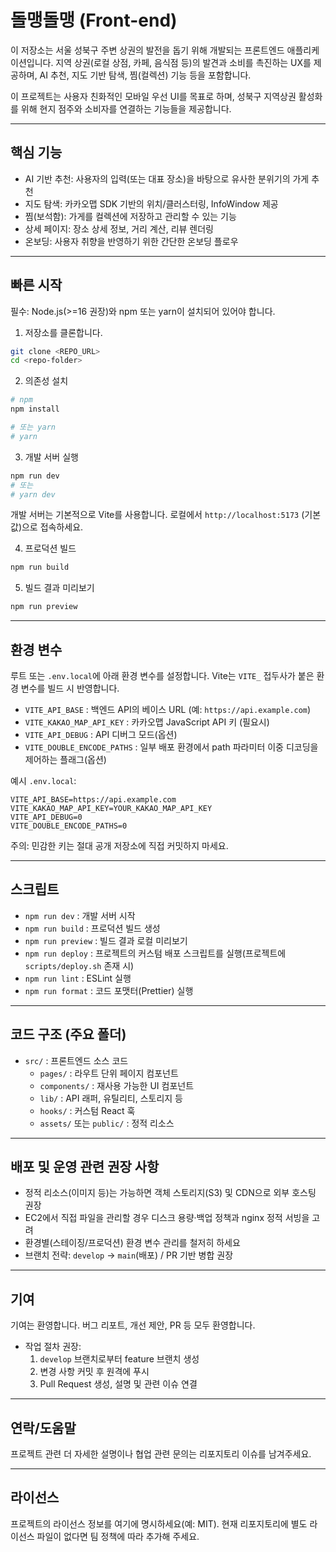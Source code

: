 # 돌맹돌맹 (Front-end)

이 저장소는 서울 성북구 주변 상권의 발전을 돕기 위해 개발되는 프론트엔드 애플리케이션입니다. 지역 상권(로컬 상점, 카페, 음식점 등)의 발견과 소비를 촉진하는 UX를 제공하며, AI 추천, 지도 기반 탐색, 찜(컬렉션) 기능 등을 포함합니다.

이 프로젝트는 사용자 친화적인 모바일 우선 UI를 목표로 하며, 성북구 지역상권 활성화를 위해 현지 점주와 소비자를 연결하는 기능들을 제공합니다.

---

## 핵심 기능

- AI 기반 추천: 사용자의 입력(또는 대표 장소)을 바탕으로 유사한 분위기의 가게 추천
- 지도 탐색: 카카오맵 SDK 기반의 위치/클러스터링, InfoWindow 제공
- 찜(보석함): 가게를 컬렉션에 저장하고 관리할 수 있는 기능
- 상세 페이지: 장소 상세 정보, 거리 계산, 리뷰 렌더링
- 온보딩: 사용자 취향을 반영하기 위한 간단한 온보딩 플로우

---

## 빠른 시작

필수: Node.js(>=16 권장)와 npm 또는 yarn이 설치되어 있어야 합니다.

1. 저장소를 클론합니다.

```bash
git clone <REPO_URL>
cd <repo-folder>
```

2. 의존성 설치

```bash
# npm
npm install

# 또는 yarn
# yarn
```

3. 개발 서버 실행

```bash
npm run dev
# 또는
# yarn dev
```

개발 서버는 기본적으로 Vite를 사용합니다. 로컬에서 `http://localhost:5173` (기본값)으로 접속하세요.

4. 프로덕션 빌드

```bash
npm run build
```

5. 빌드 결과 미리보기

```bash
npm run preview
```

---

## 환경 변수

루트 또는 `.env.local`에 아래 환경 변수를 설정합니다. Vite는 `VITE_` 접두사가 붙은 환경 변수를 빌드 시 반영합니다.

- `VITE_API_BASE` : 백엔드 API의 베이스 URL (예: `https://api.example.com`)
- `VITE_KAKAO_MAP_API_KEY` : 카카오맵 JavaScript API 키 (필요시)
- `VITE_API_DEBUG` : API 디버그 모드(옵션)
- `VITE_DOUBLE_ENCODE_PATHS` : 일부 배포 환경에서 path 파라미터 이중 디코딩을 제어하는 플래그(옵션)

예시 `.env.local`:

```text
VITE_API_BASE=https://api.example.com
VITE_KAKAO_MAP_API_KEY=YOUR_KAKAO_MAP_API_KEY
VITE_API_DEBUG=0
VITE_DOUBLE_ENCODE_PATHS=0
```

주의: 민감한 키는 절대 공개 저장소에 직접 커밋하지 마세요.

---

## 스크립트

- `npm run dev` : 개발 서버 시작
- `npm run build` : 프로덕션 빌드 생성
- `npm run preview` : 빌드 결과 로컬 미리보기
- `npm run deploy` : 프로젝트의 커스텀 배포 스크립트를 실행(프로젝트에 `scripts/deploy.sh` 존재 시)
- `npm run lint` : ESLint 실행
- `npm run format` : 코드 포맷터(Prettier) 실행

---

## 코드 구조 (주요 폴더)

- `src/` : 프론트엔드 소스 코드
  - `pages/` : 라우트 단위 페이지 컴포넌트
  - `components/` : 재사용 가능한 UI 컴포넌트
  - `lib/` : API 래퍼, 유틸리티, 스토리지 등
  - `hooks/` : 커스텀 React 훅
  - `assets/` 또는 `public/` : 정적 리소스

---

## 배포 및 운영 관련 권장 사항

- 정적 리소스(이미지 등)는 가능하면 객체 스토리지(S3) 및 CDN으로 외부 호스팅 권장
- EC2에서 직접 파일을 관리할 경우 디스크 용량·백업 정책과 nginx 정적 서빙을 고려
- 환경별(스테이징/프로덕션) 환경 변수 관리를 철저히 하세요
- 브랜치 전략: `develop` → `main`(배포) / PR 기반 병합 권장

---

## 기여

기여는 환영합니다. 버그 리포트, 개선 제안, PR 등 모두 환영합니다.

- 작업 절차 권장:
  1. `develop` 브랜치로부터 feature 브랜치 생성
  2. 변경 사항 커밋 후 원격에 푸시
  3. Pull Request 생성, 설명 및 관련 이슈 연결

---

## 연락/도움말

프로젝트 관련 더 자세한 설명이나 협업 관련 문의는 리포지토리 이슈를 남겨주세요.

---

## 라이선스

프로젝트의 라이선스 정보를 여기에 명시하세요(예: MIT). 현재 리포지토리에 별도 라이선스 파일이 없다면 팀 정책에 따라 추가해 주세요.

